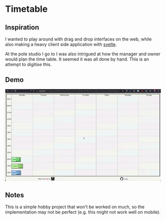 # Timetable

## Inspiration

I wanted to play around with drag and drop interfaces on the web, while also making a heavy client side application with [svelte](https://svelte.dev).

At the pole studio I go to I was also intrigued at how the manager and owner would plan the time table. It seemed it was all done by hand. This is an attempt to digitise this.

## Demo

![Demo](./demo.gif)

## Notes

This is a simple hobby project that won't be worked on much, so the implementation may not be perfect (e.g. this might not work well on mobile).
